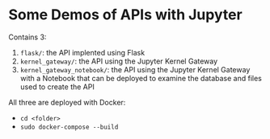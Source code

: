 # Some Demos of APIs with Jupyter
Contains 3:
1. `flask/`: the API implented using Flask
2. `kernel_gateway/`: the API using the Jupyter Kernel Gateway
3. `kernel_gateway_notebook/`: the API using the Jupyter Kernel Gateway with a Notebook that can be deployed to examine the database and files used to create the API

All three are deployed with Docker:
* `cd <folder>`
* `sudo docker-compose --build`
